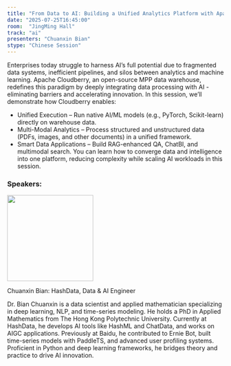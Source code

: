 ```yaml
---
title: "From Data to AI: Building a Unified Analytics Platform with Apache Cloudberry"
date: "2025-07-25T16:45:00"
room:  "JingMing Hall"
track: "ai"
presenters: "Chuanxin Bian"
stype: "Chinese Session"
---
```


Enterprises today struggle to harness AI’s full potential due to fragmented data systems, inefficient pipelines, and silos between analytics and machine learning. Apache Cloudberry, an open-source MPP data warehouse, redefines this paradigm by deeply integrating data processing with AI - eliminating barriers and accelerating innovation.
In this session, we’ll demonstrate how Cloudberry enables:
- Unified Execution – Run native AI/ML models (e.g., PyTorch, Scikit-learn) directly on warehouse data.
- Multi-Modal Analytics – Process structured and unstructured data (PDFs, images, and other documents) in a unified framework.
- Smart Data Applications – Build RAG-enhanced QA, ChatBI, and multimodal search.
You can learn how to converge data and intelligence into one platform, reducing complexity while scaling AI workloads in this session.

### Speakers:


<img src="https://sessionize.com/image/77f2-400o400o1-TFNiEjDDM1jrekVE1fBKX1.jpg" width="200" /><br/>

Chuanxin Bian: HashData, Data & AI Engineer

Dr. Bian Chuanxin is a data scientist and applied mathematician specializing in deep learning, NLP, and time-series modeling. He holds a PhD in Applied Mathematics from The Hong Kong Polytechnic University. Currently at HashData, he develops AI tools like HashML and ChatData, and works on AIGC applications. Previously at Baidu, he contributed to Ernie Bot, built time-series models with PaddleTS, and advanced user profiling systems. Proficient in Python and deep learning frameworks, he bridges theory and practice to drive AI innovation.